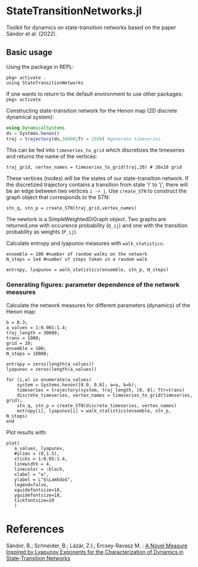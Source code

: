 # StateTransitionNetworks.jl
Toolkit for dynamics on state-transition networks based on the paper Sándor et al. (2022).

## Basic usage

Using the package in REPL:
```
pkg> activate .
using StateTransitionNetworks
```
If one wants to return to the default environment to use other packages: `pkg> activate`

Constructing state-transition network for the Henon map (2D discrete dynamical system):
```julia
using DynamicalSystems
ds = Systems.henon()
traj = trajectory(ds,10000;Tr = 1500) #generate timeseries
```
This can be fed into `timeseries_to_grid` which discretizes the timeseries and returns the name of the vertices:
```
traj_grid, vertex_names = timeseries_to_grid(traj,20) # 20x20 grid
```
These vertices (nodes) will be the states of our state-transition network. If the discretized trajectory contains a transition from state 'i' to 'j', there will be an edge between two vertices `i -> j`.
Use `create_STN` to construct the graph object that corresponds to the STN:
```
stn_q, stn_p = create_STN(traj_grid,vertex_names)
```
The newtork is a SimpleWeightedDiGraph object. Two graphs are returned,one with occurence probability (`Q_ij`) and one with the transition probability
as weights (`P_ij`). 

Calculate entropy and lyapunov measures with `walk_statistics`:
```
ensemble = 100 #number of random walks on the network
N_steps = 1e4 #number of steps taken in a random walk

entropy, lyapunov = walk_statistics(ensemble, stn_p, N_steps)
```

### Generating figures: parameter dependence of the network measures 
Calculate the network measures for different parameters (dynamics) of the Henon map:

```
b = 0.3;
a_values = 1:0.001:1.4;
traj_length = 30000;
trans = 1000;
grid = 20;
ensemble = 100;
N_steps = 10000;

entropy = zeros(length(a_values))
lyapunov = zeros(length(a_values))

for (i,a) in enumerate(a_values)
    system = Systems.henon([0.0, 0.0]; a=a, b=b);
    timeseries = trajectory(system, traj_length, [0, 0]; Ttr=trans)
    discrete_timeseries, vertex_names = timeseries_to_grid(timeseries, grid);
    stn_q, stn_p = create_STN(discrete_timeseries, vertex_names)
    entropy[i], lyapunov[i] = walk_statistics(ensemble, stn_p, N_steps)
end
```
Plot results with:
```
plot(
   a_values, lyapunov,
   #ylims = (0,1.5),
   xticks = 1:0.05:1.4,
   linewidth = 4,
   linecolor = :black,
   xlabel = "a",
   ylabel = L"$\Lambda$",
   legend=false,
   xguidefontsize=18,
   yguidefontsize=18,
   tickfontsize=10
   )

```

# References
Sándor, B.; Schneider, B.; Lázár, Z.I.; Ercsey-Ravasz M. : [A Novel Measure Inspired by Lyapunov Exponents for the Characterization of Dynamics in State-Transition Networks](https://www.mdpi.com/1099-4300/23/1/103)
